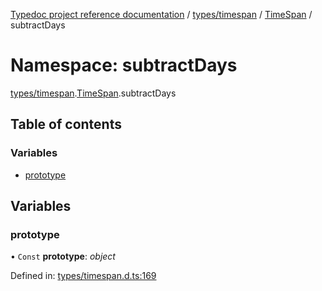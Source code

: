 [Typedoc project reference documentation](../README.md) / [types/timespan](types_timespan.md) / [TimeSpan](types_timespan.timespan.md) / subtractDays

# Namespace: subtractDays

[types/timespan](types_timespan.md).[TimeSpan](types_timespan.timespan.md).subtractDays

## Table of contents

### Variables

- [prototype](types_timespan.timespan.subtractdays.md#prototype)

## Variables

### prototype

• `Const` **prototype**: *object*

Defined in: [types/timespan.d.ts:169](https://github.com/DocuWare/REST-Sample-TS/blob/6171aa8/src/types/timespan.d.ts#L169)
